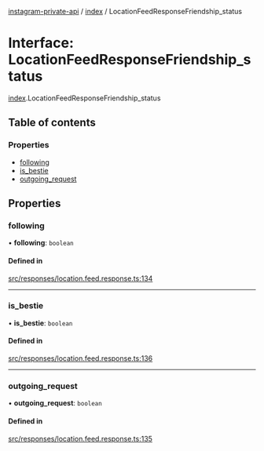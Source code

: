 [instagram-private-api](../../README.md) / [index](../../modules/index.md) / LocationFeedResponseFriendship_status

# Interface: LocationFeedResponseFriendship\_status

[index](../../modules/index.md).LocationFeedResponseFriendship_status

## Table of contents

### Properties

- [following](LocationFeedResponseFriendship_status.md#following)
- [is\_bestie](LocationFeedResponseFriendship_status.md#is_bestie)
- [outgoing\_request](LocationFeedResponseFriendship_status.md#outgoing_request)

## Properties

### following

• **following**: `boolean`

#### Defined in

[src/responses/location.feed.response.ts:134](https://github.com/Nerixyz/instagram-private-api/blob/0e0721c/src/responses/location.feed.response.ts#L134)

___

### is\_bestie

• **is\_bestie**: `boolean`

#### Defined in

[src/responses/location.feed.response.ts:136](https://github.com/Nerixyz/instagram-private-api/blob/0e0721c/src/responses/location.feed.response.ts#L136)

___

### outgoing\_request

• **outgoing\_request**: `boolean`

#### Defined in

[src/responses/location.feed.response.ts:135](https://github.com/Nerixyz/instagram-private-api/blob/0e0721c/src/responses/location.feed.response.ts#L135)
